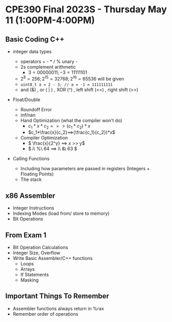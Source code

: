 # CPE390 Final 2023S - Thursday May 11 (1:00PM-4:00PM)

## Basic Coding C++

* integer data types
  * operators + - * / %  unary -
  * 2s complement arithmetic
    * $3 = 00000011 ; -3 = 11111101$
  * $2^8=256; 2^{15}=32768; 2^{16} = 65536$ will be given
  * `uint8_t a = 2 - 3; // a = -1 = 111111111`
  * and (&) , or ( | ) , XOR (^) , left shift (<<) , right shift (>>)

* Float/Double
  * Roundoff Error
  * inf/nan
  * Hand Optimization (what the compiler won't do)
    * $c_1*x*c_2==>(c_1*c_2)*x$
    * $c_1*\frac{x}{c_2}==>(\frac{c_1}{c_2})*x$
  * Compiler Optimization
    * $ \frac{x}{2^y} ==> x >> y$
    * $ i\ \%\ 64 ==> i\ \&\ 63 $

* Calling Functions
  * Including how parameters are passed in registers (Integers + Floating Points)
  * The stack

## x86 Assembler

* Integer Instructions
* Indexing Modes (load from/ store to memory)
* Bit Operations

## From Exam 1

* Bit Operation Calculations
* Integer Size, Overflow
* Write Basic Assembler/C++ functions
  * Loops
  * Arrays
  * If Statements
  * Masking

## Important Things To Remember

* Assembler functions always return in %rax
* Remember order of operations
